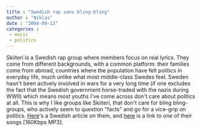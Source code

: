 ```yaml
---
title : "Swedish rap sans bling-bling"
author : "Niklas"
date : "2004-09-12"
categories : 
 - music
 - politics
---
```


Skiiteri is a Swedish rap group where members focus on real lyrics. They come from different backgrounds, with a common platform: their families come from abroad, countries where the population have felt politics in everyday life, much unlike what most middle-class Swedes feel. Sweden hasn't been actively involved in wars for a very long time (if one excludes the fact that the Swedish government horse-traded with the nazis during WWII) which means most youths I've come across don't care about politics at all. This is why I like groups like Skiiteri, that don't care for bling bling-groups, who actively seem to question "facts" and go for a vice-grip on politics. [Here](http://www.ekuriren.se/sjudagar/artikel.php?id=286965&avdelning_1=110&avdelning_2=147#)'s a Swedish article on them, and [here](http://www.ekuriren.se/file_arkiv/skiter2.mp3) is a link to one of their songs \[160Kbps MP3\].
